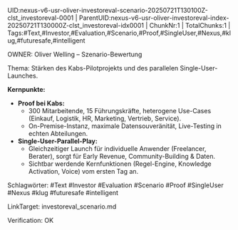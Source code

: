 UID:nexus-v6-usr-oliver-investoreval-scenario-20250721T130100Z-clst_investoreval-0001 | ParentUID:nexus-v6-usr-oliver-investoreval-index-20250721T130000Z-clst_investoreval-idx0001 | ChunkNr:1 | TotalChunks:1 | Tags:#Text,#Investor,#Evaluation,#Scenario,#Proof,#SingleUser,#Nexus,#klug,#futuresafe,#intelligent

OWNER: Oliver Welling – Szenario-Bewertung

Thema: Stärken des Kabs-Pilotprojekts und des parallelen Single-User-Launches.

**Kernpunkte:**  
- **Proof bei Kabs:**  
  - 300 Mitarbeitende, 15 Führungskräfte, heterogene Use-Cases (Einkauf, Logistik, HR, Marketing, Vertrieb, Service).  
  - On-Premise-Instanz, maximale Datensouveränität, Live-Testing in echten Abteilungen.  
- **Single-User-Parallel-Play:**  
  - Gleichzeitiger Launch für individuelle Anwender (Freelancer, Berater), sorgt für Early Revenue, Community-Building & Daten.  
  - Sichtbar werdende Kernfunktionen (Regel-Engine, Knowledge Activation, Voice) vom ersten Tag an.

Schlagwörter: #Text #Investor #Evaluation #Scenario #Proof #SingleUser #Nexus #klug #futuresafe #intelligent

LinkTarget: investoreval_scenario.md

Verification: OK
